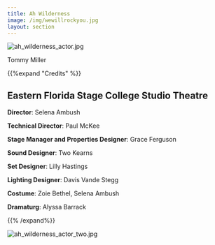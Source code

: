 ```yaml
---
title: Ah Wilderness
image: /img/wewillrockyou.jpg
layout: section
---
```


![ah_wilderness_actor.jpg](/ah_wilderness_actor.jpg)

Tommy Miller 

{{%expand "Credits" %}}

## Eastern Florida Stage College Studio Theatre

**Director**: Selena Ambush

**Technical Director**: Paul McKee

**Stage Manager and Properties Designer**: Grace Ferguson

**Sound Designer**: Two Kearns

**Set Designer**: Lilly Hastings

**Lighting Designer**: Davis Vande Stegg

**Costume**: Zoie Bethel, Selena Ambush

**Dramaturg**: Alyssa Barrack

{{% /expand%}}


![ah_wilderness_actor_two.jpg](/ah_wilderness_actor_two.jpg)